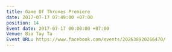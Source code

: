 ```yaml
---
title: Game Of Thrones Premiere
date: 2017-07-17 07:49:00 +07:00
position: 14
Event date: 2017-07-17 00:00:00 +07:00
Venue: Bia Tay Ta
Event URL: https://www.facebook.com/events/202638920266470/
---
```


